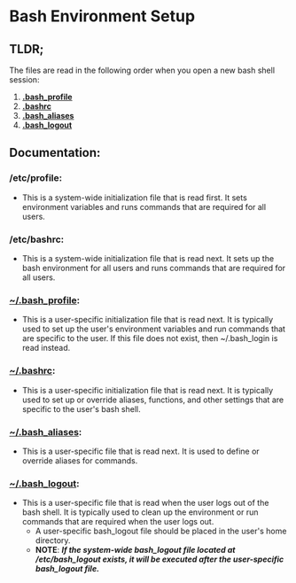 # Bash Environment Setup
## **TLDR;**
The files are read in the following order when you open a new bash shell session:
1. **[.bash_profile](https://github.com/EAWF/Linux-Root-Tools/blob/master/Bash/README.md#bash_profile)**
2. **[.bashrc](https://github.com/EAWF/Linux-Root-Tools/blob/master/Bash/README.md#bashrc)**
3. **[.bash_aliases](https://github.com/EAWF/Linux-Root-Tools/blob/master/Bash/README.md#bash_aliases)**
4. **[.bash_logout](https://github.com/EAWF/Linux-Root-Tools/blob/master/Bash/README.md#bash_logout)**

## Documentation: 
### **/etc/profile**:
* This is a system-wide initialization file that is read first. It sets environment variables and runs commands that are required for all users.
### **/etc/bashrc**:
* This is a system-wide initialization file that is read next. It sets up the bash environment for all users and runs commands that are required for all users.
### **[~/.bash_profile](https://github.com/EAWF/Linux-Root-Tools/blob/master/Bash/.bash_profile)**:
* This is a user-specific initialization file that is read next. It is typically used to set up the user's environment variables and run commands that are specific to the user. If this file does not exist, then ~/.bash_login is read instead.
### **[~/.bashrc](https://github.com/EAWF/Linux-Root-Tools/blob/master/Bash/.bashrc)**:
* This is a user-specific initialization file that is read next. It is typically used to set up or override aliases, functions, and other settings that are specific to the user's bash shell.
### **[~/.bash_aliases](https://github.com/EAWF/Linux-Root-Tools/blob/master/Bash/.bash_aliases)**:
* This is a user-specific file that is read next. It is used to define or override aliases for commands.
### **[~/.bash_logout](https://github.com/EAWF/Linux-Root-Tools/blob/master/Bash/.bash_logout)**:
* This is a user-specific file that is read when the user logs out of the bash shell. It is typically used to clean up the environment or run commands that are required when the user logs out.
  * A user-specific bash_logout file should be placed in the user's home directory.
  * **NOTE**: ***If the system-wide bash_logout file located at /etc/bash_logout exists, it will be executed after the user-specific bash_logout file.***
